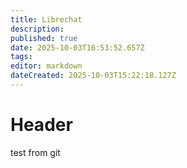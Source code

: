 ```yaml
---
title: Librechat
description: 
published: true
date: 2025-10-03T16:53:52.657Z
tags: 
editor: markdown
dateCreated: 2025-10-03T15:22:18.127Z
---
```


# Header
test from git
